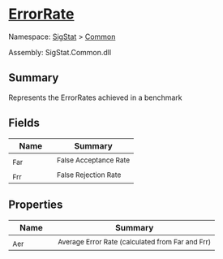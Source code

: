 # [ErrorRate](./ErrorRate.md)

Namespace: [SigStat]() > [Common](./README.md)

Assembly: SigStat.Common.dll

## Summary
Represents the ErrorRates achieved in a benchmark

## Fields

| Name | Summary | 
| --- | --- | 
| <sub>Far</sub><em>&nbsp;&nbsp;&nbsp;&nbsp;&nbsp;&nbsp;&nbsp;&nbsp;&nbsp;&nbsp;&nbsp;&nbsp;</em>| <sub>False Acceptance Rate</sub>| <br>
| <sub>Frr</sub><em>&nbsp;&nbsp;&nbsp;&nbsp;&nbsp;&nbsp;&nbsp;&nbsp;&nbsp;&nbsp;&nbsp;&nbsp;</em>| <sub>False Rejection Rate</sub>| <br>


## Properties

| Name | Summary | 
| --- | --- | 
| <sub>Aer</sub><em>&nbsp;&nbsp;&nbsp;&nbsp;&nbsp;&nbsp;&nbsp;&nbsp;&nbsp;&nbsp;&nbsp;&nbsp;</em>| <sub>Average Error Rate (calculated from Far and Frr)</sub>| <br>


